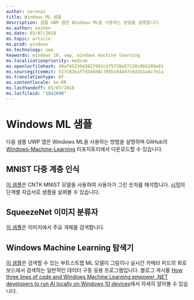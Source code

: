 ```yaml
---
author: serenaz
title: Windows ML 샘플
description: 샘플 UWP 앱은 Windows ML을 사용하는 방법을 설명합니다.
ms.author: sezhen
ms.date: 03/07/2018
ms.topic: article
ms.prod: windows
ms.technology: uwp
keywords: windows 10, uwp, windows machine learning
ms.localizationpriority: medium
ms.openlocfilehash: 49af45236d262f682c5f5f28e57120c0bb209e81
ms.sourcegitcommit: 517c83baffd344d4c705bc644d7c6d2b1a4c7e1a
ms.translationtype: HT
ms.contentlocale: ko-KR
ms.lasthandoff: 05/07/2018
ms.locfileid: "1842690"
---
```

# <a name="windows-ml-samples"></a>Windows ML 샘플

다음 샘플 UWP 앱은 Windows ML을 사용하는 방법을 설명하며 GitHub의 [Windows-Machine-Learning](https://github.com/Microsoft/Windows-Machine-Learning) 리포지토리에서 다운로드할 수 있습니다.

## <a name="mnist-multilayer-perceptron"></a>MNIST 다중 계층 인식

[이 샘플](https://github.com/Microsoft/Windows-Machine-Learning/tree/master/Samples/UWP/MNIST)은 CNTK MNIST 모델을 사용하여 사용자가 그린 숫자를 해석합니다. [시작](get-started.md)의 단계별 자습서로 샘플을 살펴볼 수 있습니다.

## <a name="squeezenet-image-classifier"></a>SqueezeNet 이미지 분류자

[이 샘플](https://github.com/Microsoft/Windows-Machine-Learning/tree/master/Samples/UWP/SqueezeNetObjectDetection)은 이미지에서 주요 개체를 검색합니다.

## <a name="windows-machine-learning-explorer"></a>Windows Machine Learning 탐색기

[이 샘플](https://github.com/Microsoft/Windows-Machine-Learning/tree/master/Samples/UWP/WinMLExplorer)은 검색할 수 있는 부트스트랩 ML 모델이 그림이나 실시간 카메라 피드의 회로 보드에서 검색하는 일반적인 데이터 구동 응용 프로그램입니다. 블로그 게시물 [How three lines of code and Windows Machine Learning empower .NET developers to run AI locally on Windows 10 devices](https://aka.ms/winmlfordevsblog)에서 자세히 알아볼 수 있습니다.